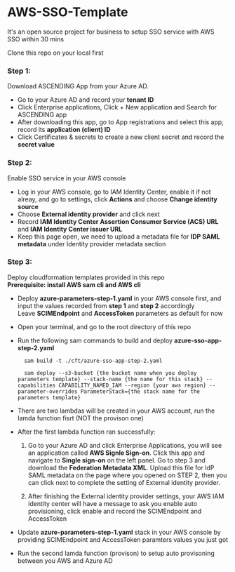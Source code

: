 # AWS-SSO-Template
It's an open source project for business to setup SSO service with AWS SSO within 30 mins

Clone this repo on your local first

### Step 1:
Download ASCENDING App from your Azure AD.
- Go to your Azure AD and record your **tenant ID**
- Click Enterprise applications, Click + New application and Search for ASCENDING app
- After downloading this app, go to App registrations and select this app, record its **application (client) ID**
- Click Certificates & secrets to create a new client secret and record the **secret value**

### Step 2:
Enable SSO service in your AWS console
- Log in your AWS console, go to IAM Identity Center, enable it if not alreay, and go to settings, click **Actions** and choose **Change identity source** 
- Choose **External identity provider** and click next
- Record **IAM Identity Center Assertion Consumer Service (ACS) URL** and **IAM Identity Center issuer URL**
- Keep this page open, we need to upload a metadata file for **IDP SAML metadata** under Identity provider metadata section

### Step 3:
Deploy cloudformation templates provided in this repo<br> 
**Prerequisite: install AWS sam cli and AWS cli** 
- Deploy **azure-parameters-step-1.yaml** in your AWS console first, and input the values recorded from **step 1** and **step 2** accordingly<br>
Leave **SCIMEndpoint** and **AccessToken** parameters as default for now 

- Open your terminal, and go to the root directory of this repo
- Run the following sam commands to build and deploy **azure-sso-app-step-2.yaml**<br>
        
        sam build -t ./cft/azure-sso-app-step-2.yaml
    <!-- tsk -->
        sam deploy --s3-bucket {the bucket name when you deploy parameters template} --stack-name {the name for this stack} --capabilities CAPABILITY_NAMED_IAM --region {your aws region} --parameter-overrides ParameterStack={the stack name for the parameters template}

- There are two lambdas will be created in your AWS account, run the lamda function fisrt (NOT the provison one)
- After the first lambda function ran successfully:<br>
    1. Go to your Azure AD and click Enterprise Applications, you will see an application called **AWS Signle Sign-on**. Click this app and navigate to **Single sign-on** on the left panel. Go to step 3 and download the **Federation Metadata XML**. Upload this file for IdP SAML metadata on the page where you opened on STEP 2, then you can click next to complete the setting of External identity provider.

    2. After finishing the External identity provider settings, your AWS IAM identity center will have a message to ask you enable auto provisioning, click enable and record the SCIMEndpoint and AccessToken

- Update **azure-parameters-step-1.yaml** stack in your AWS console by providing SCIMEndpoint and AccessToken paramters values you just got


- Run the second lamda function (provison) to setup auto provisoning between you AWS and Azure AD







